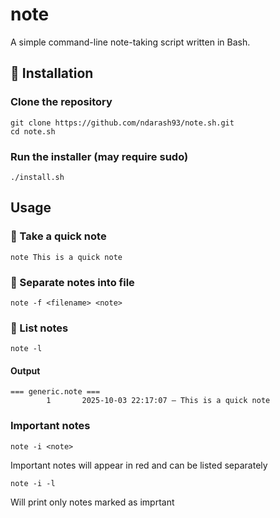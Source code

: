 # note

A simple command-line note-taking script written in Bash.

## 🚀 Installation

### Clone the repository
```
git clone https://github.com/ndarash93/note.sh.git
cd note.sh
```
### Run the installer (may require sudo)
```
./install.sh
```

## Usage

### 📝 Take a quick note
```
note This is a quick note
```

### 📝 Separate notes into file
```
note -f <filename> <note>
```

### 📝 List notes
```
note -l
```
#### Output
```
=== generic.note ===
        1       2025-10-03 22:17:07 — This is a quick note
```

### Important notes
```
note -i <note>
```
Important notes will appear in red and can be listed separately

```
note -i -l
```
Will print only notes marked as imprtant
